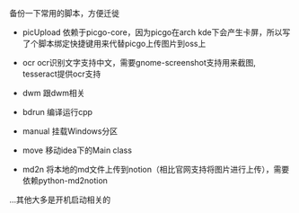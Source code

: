 备份一下常用的脚本，方便迁徙

- picUpload 依赖于picgo-core，因为picgo在arch kde下会产生卡屏，所以写了个脚本绑定快捷键用来代替picgo上传图片到oss上

- ocr ocr识别文字支持中文，需要gnome-screenshot支持用来截图, tesseract提供ocr支持

- dwm 跟dwm相关

- bdrun 编译运行cpp

- manual 挂载Windows分区

- move 移动idea下的Main class

- md2n 将本地的md文件上传到notion（相比官网支持将图片进行上传），需要依赖python-md2notion

...其他大多是开机启动相关的
